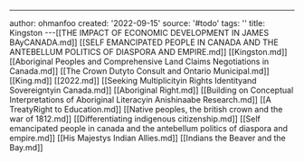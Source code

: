 ---
author: ohmanfoo
created: '2022-09-15'
source: '#todo'
tags: ''
title: Kingston
---[[THE IMPACT OF ECONOMIC DEVELOPMENT IN JAMES BAyCANADA.md]]
[[SELF EMANCIPATED PEOPLE IN CANADA AND THE ANTEBELLUM POLITICS OF DIASPORA AND EMPIRE.md]]
[[Kingston.md]]
[[Aboriginal Peoples and Comprehensive Land Claims Negotiations in Canada.md]]
[[The Crown Dutyto Consult and Ontario Municipal.md]]
[[King.md]]
[[2022.md]]
[[Seeking Multiplicityin Rights Identityand Sovereigntyin Canada.md]]
[[Aboriginal Right.md]]
[[Building on Conceptual Interpretations of Aboriginal Literacyin Anishinaabe Research.md]]
[[A TreatyRight to Education.md]]
[[Native peoples, the british crown and the war of 1812.md]]
[[Differentiating indigenous citizenship.md]]
[[Self emancipated people in canada and the antebellum politics of diaspora and empire.md]]
[[His Majestys Indian Allies.md]]
[[Indians the Beaver and the Bay.md]]
